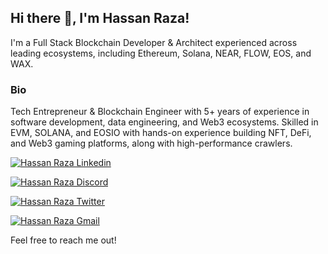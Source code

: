 <h2> Hi there 👋, I'm Hassan Raza! </h2>
I'm a Full Stack Blockchain Developer & Architect experienced across leading ecosystems, including Ethereum, Solana, NEAR, FLOW, EOS, and WAX.

### Bio
Tech Entrepreneur & Blockchain Engineer with 5+ years of experience in software development, data engineering, and Web3 ecosystems. Skilled in EVM, SOLANA, and EOSIO with hands-on experience building NFT, DeFi, and Web3 gaming platforms, along with high-performance crawlers.

[![Hassan Raza Linkedin](https://img.shields.io/badge/LinkedIn-0077B5?style=for-the-badge&logo=linkedin&logoColor=white)](https://www.linkedin.com/in/9tskid/)

[![Hassan Raza Discord](https://img.shields.io/badge/Discord-7289DA?style=for-the-badge&logo=discord&logoColor=white)](https://discordapp.com/users/)

[![Hassan Raza Twitter](https://img.shields.io/badge/Twitter-1DA1F2?style=for-the-badge&logo=twitter&logoColor=white)](https://twitter.com/9Ts_Kid)

[![Hassan Raza Gmail](https://img.shields.io/badge/Gmail-D14836?style=for-the-badge&logo=gmail&logoColor=white)](https://mail.google.com/mail/u/hassanraza.rj97@gmail.com)

Feel free to reach me out!

